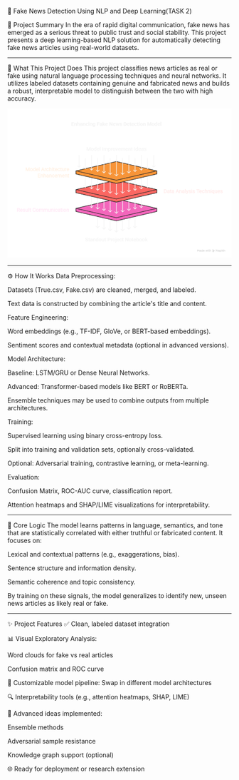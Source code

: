 

📰 Fake News Detection Using NLP and Deep Learning(TASK 2)

📌 Project Summary
In the era of rapid digital communication, fake news has emerged as a serious threat to public trust and social stability. This project presents a deep learning-based NLP solution for automatically detecting fake news articles using real-world datasets.

---
🚀 What This Project Does
This project classifies news articles as real or fake using natural language processing techniques and neural networks. It utilizes labeled datasets containing genuine and fabricated news and builds a robust, interpretable model to distinguish between the two with high accuracy.

![Fake News Detection Layers](fakenewsvisual.png)

---
⚙️ How It Works
Data Preprocessing:

Datasets (True.csv, Fake.csv) are cleaned, merged, and labeled.

Text data is constructed by combining the article's title and content.

Feature Engineering:

Word embeddings (e.g., TF-IDF, GloVe, or BERT-based embeddings).

Sentiment scores and contextual metadata (optional in advanced versions).

Model Architecture:

Baseline: LSTM/GRU or Dense Neural Networks.

Advanced: Transformer-based models like BERT or RoBERTa.

Ensemble techniques may be used to combine outputs from multiple architectures.

Training:

Supervised learning using binary cross-entropy loss.

Split into training and validation sets, optionally cross-validated.

Optional: Adversarial training, contrastive learning, or meta-learning.

Evaluation:

Confusion Matrix, ROC-AUC curve, classification report.

Attention heatmaps and SHAP/LIME visualizations for interpretability.

---
🧠 Core Logic
The model learns patterns in language, semantics, and tone that are statistically correlated with either truthful or fabricated content. It focuses on:

Lexical and contextual patterns (e.g., exaggerations, bias).

Sentence structure and information density.

Semantic coherence and topic consistency.

By training on these signals, the model generalizes to identify new, unseen news articles as likely real or fake.

---
✨ Project Features
✅ Clean, labeled dataset integration

📊 Visual Exploratory Analysis:

Word clouds for fake vs real articles

Confusion matrix and ROC curve

🤖 Customizable model pipeline: Swap in different model architectures

🔍 Interpretability tools (e.g., attention heatmaps, SHAP, LIME)

🧠 Advanced ideas implemented:

Ensemble methods

Adversarial sample resistance

Knowledge graph support (optional)

🌐 Ready for deployment or research extension



